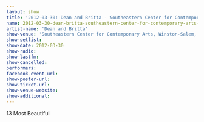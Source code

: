 ```yaml
---
layout: show
title: '2012-03-30: Dean and Britta - Southeastern Center for Contemporary Arts, Winston-Salem, NC, USA'
name: 2012-03-30-dean-britta-southeastern-center-for-contemporary-arts-winston-salem-nc-usa
artist-name: 'Dean and Britta'
show-venue: 'Southeastern Center for Contemporary Arts, Winston-Salem, NC, USA'
show-setlist: 
show-date: 2012-03-30
show-radio: 
show-lastfm: 
show-cancelled: 
performers: 
facebook-event-url: 
show-poster-url: 
show-ticket-url: 
show-venue-website: 
show-additional: 
---
```


13 Most Beautiful
